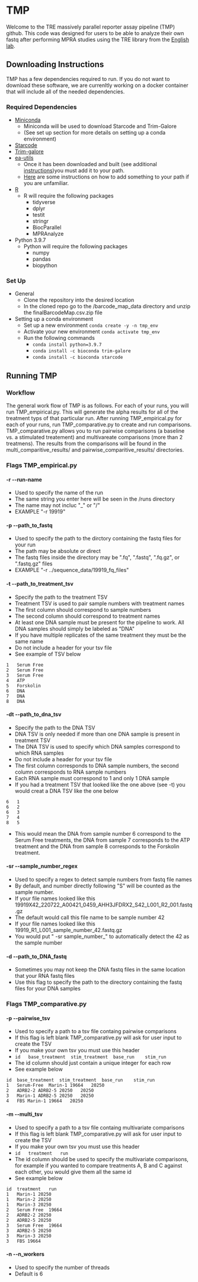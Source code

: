 # TMP

Welcome to the TRE massively parallel reporter assay pipeline (TMP) github. This code was designed for users to be able to analyze their own fastq after performing MPRA studies using the TRE library from the [English lab](https://www.english.biochem.utah.edu/).


## Downloading Instructions

TMP has a few dependencies required to run. If you do not want to download these software, we are currenltly working on a docker container that will include all of the needed dependencies.

### Required Dependencies

* [Miniconda](https://docs.conda.io/en/latest/miniconda.html)
  * Miniconda will be used to download Starcode and Trim-Galore
  * (See set up section for more details on setting up a conda environment)
* [Starcode](https://anaconda.org/bioconda/starcode)
* [Trim-galore](https://anaconda.org/bioconda/trim-galore)
* [ea-utils](https://expressionanalysis.github.io/ea-utils/)
  * Once it has been downloaded and built (see additional [instructions](https://github.com/ExpressionAnalysis/ea-utils/blob/wiki/Compiling.md))you must add it to your path.
  * [Here](https://gist.github.com/nex3/c395b2f8fd4b02068be37c961301caa7) are some instructions on how to add something to your path if you are unfamiliar.
* [R](https://www.r-project.org/)
  * R will require the following packages
    * tidyverse
    * dplyr
    * testit
    * stringr
    * BiocParallel
    * MPRAnalyze
* Python 3.9.7
  * Python will require the following packages
    * numpy
    * pandas
    * biopython
    
### Set Up

* General 
  * Clone the repository into the desired location
  * In the cloned repo go to the /barcode_map_data directory and unzip the finalBarcodeMap.csv.zip file
* Setting up a conda environment
  * Set up a new environment `conda create -y -n tmp_env`
  * Activate your new environment `conda activate tmp_env`
  * Run the following commands
    * `conda install python=3.9.7`
    * `conda install -c bioconda trim-galore`
    * `conda install -c bioconda starcode`
    
## Running TMP

### Workflow 

The general work flow of TMP is as follows. For each of your runs, you will run TMP_empirical.py. This will generate the alpha results for all of the treatment typs of that particular run. After running TMP_empirical.py for each of your runs, run TMP_comparative.py to create and run comparisons. TMP_comparative.py allows you to run pairwise comparisons (a baseline vs. a stimulated treatement) and multivareate comparisons (more than 2 treatmens). The results from the comparisons will be found in the multi_comparitive_results/ and pairwise_comparitive_results/ directories.

### Flags TMP_empirical.py 

#### -r --run-name
* Used to specify the name of the run
* The same string you enter here will be seen in the /runs directory
* The name may not incluc "_" or "/"
* EXAMPLE "-r 19919"

#### -p --path_to_fastq
* Used to specify the path to the dirctory containing the fastq files for your run
* The path may be absolute or direct
* The fastq files inside the directory may be ".fq", ".fastq", ".fq.gz", or ".fastq.gz" files
* EXAMPLE "-r ../sequence_data/19919_fq_files"

#### -t --path_to_treatment_tsv
- Specify the path to the treatment TSV
- Treatment TSV is used to pair sample numbers with treatment names
- The first column should correspond to sample numbers
- The second column should correspond to treatment names
- At least one DNA sample must be present for the pipeline to work. All DNA samples should simply be labeled as "DNA"
- If you have multiple replicates of the same treatment they must be the same name
- Do not include a header for your tsv file
- See example of TSV below

```
1   Serum Free
2   Serum Free
3   Serum Free
4   ATP
5   Forskolin
6   DNA
7   DNA
8   DNA
```

#### -dt --path_to_dna_tsv
- Specify the path to the DNA TSV
- DNA TSV is only needed if more than one DNA sample is present in treatment TSV
- The DNA TSV is used to specify which DNA samples correspond to which RNA samples
- Do not include a header for your tsv file
- The first column corresponds to DNA sample numbers, the second column corresponds to RNA sample numbers
- Each RNA sample must correspond to 1 and only 1 DNA sample
- If you had a treatment TSV that looked like the one above (see -t) you would creat a DNA TSV like the one below
```
6   1
6   2
6   3
7   4
8   5
```
- This would mean the DNA from sample number 6 correspond to the Serum Free treatments, the DNA from sample 7 corresponds to the ATP treatment and the DNA from sample 8 corresponds to the Forskolin treatment.

#### -sr --sample_number_regex
- Used to specify a regex to detect sample numbers from fastq file names
- By default, and number directly following "S" will be counted as the sample number.
- If your file names looked like this 19919X42_220722_A00421_0459_AHH3JFDRX2_S42_L001_R2_001.fastq.gz
- The default would call this file name to be sample number 42
- If your file names looked like this 19919_R1_L001_sample_number_42.fastq.gz
- You would put " -sr sample_number_" to automatically detect the 42 as the sample number 

#### -d --path_to_DNA_fastq
- Sometimes you may not keep the DNA fastq files in the same location that your RNA fastq files
- Use this flag to specify the path to the directory containing the fastq files for your DNA samples

### Flags TMP_comparative.py 

#### -p --pairwise_tsv
- Used to specify a path to a tsv file containg pairwise comparisons
- If this flag is left blank TMP_comparative.py will ask for user input to create the TSV
- If you make your own tsv you must use this header 
- `id	base_treatment	stim_treatment	base_run	stim_run`
- The id column should just contain a unique integer for each row
- See example below

```
id	base_treatment	stim_treatment	base_run	stim_run
1	Serum-Free	Marin-1	19664	20250
2	ADRB2-2	ADRB2-5	20250	20250
3	Marin-1	ADRB2-5	20250	20250
4	FBS	Marin-1	19664	20250
```

#### -m --multi_tsv
- Used to specify a path to a tsv file containg multivariate comparisons
- If this flag is left blank TMP_comparative.py will ask for user input to create the TSV
- If you make your own tsv you must use this header 
- `id	treatment	run`
- The id column should be used to specify the multivariate comparisons, for example if you wanted to compare treatments A, B and C against each other, you would give them all the same id
- See example below

```
id	treatment	run
1	Marin-1	20250
1	Marin-2	20250
1	Marin-3	20250
2	Serum Free	19664
2	ADRB2-2	20250
2	ADRB2-5	20250
3	Serum Free	19664
3	ADRB2-5	20250
3	Marin-3	20250
3	FBS	19664
```

#### -n --n_workers
- Used to specify the number of threads
- Default is 6


